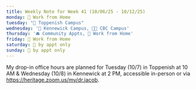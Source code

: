 ```yaml
---
title: Weekly Note for Week 41 (10/06/25 - 10/12/25)
monday: 🏡 Work from Home
tuesday: "🏫 Toppenish Campus"
wednesday: '🏫 Kennewick Campus, 🌃🏫 CBC Campus'
thursday: '🚘 Community Appts, 🏡 Work from Home'
friday: 🏡 Work from Home
saturday: 🫥 by appt only
sunday: 🫥 by appt only
---
```

My drop-in office hours are planned for Tuesday (10/7) in Toppenish at 10 AM & Wednesday (10/8) in Kennewick at 2 PM, accessible in-person or via <https://heritage.zoom.us/my/dr.jacob>.
